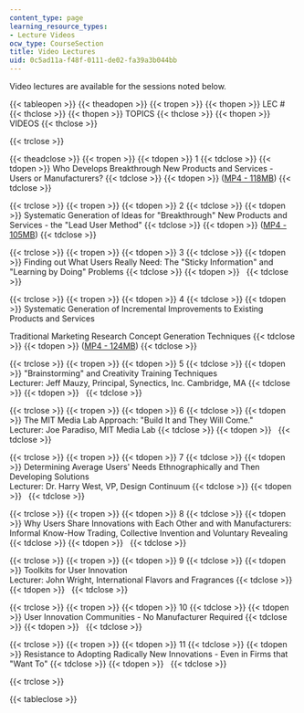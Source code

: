 ```yaml
---
content_type: page
learning_resource_types:
- Lecture Videos
ocw_type: CourseSection
title: Video Lectures
uid: 0c5ad11a-f48f-0111-de02-fa39a3b044bb
---
```


Video lectures are available for the sessions noted below.

{{< tableopen >}}
{{< theadopen >}}
{{< tropen >}}
{{< thopen >}}
LEC #
{{< thclose >}}
{{< thopen >}}
TOPICS
{{< thclose >}}
{{< thopen >}}
VIDEOS
{{< thclose >}}

{{< trclose >}}

{{< theadclose >}}
{{< tropen >}}
{{< tdopen >}}
1
{{< tdclose >}}
{{< tdopen >}}
Who Develops Breakthrough New Products and Services - Users or Manufacturers?
{{< tdclose >}}
{{< tdopen >}}
([MP4 - 118MB](https://archive.org/download/MIT15.356S04/mit-ocw-15.356-04feb2004-220k.mp4))
{{< tdclose >}}

{{< trclose >}}
{{< tropen >}}
{{< tdopen >}}
2
{{< tdclose >}}
{{< tdopen >}}
Systematic Generation of Ideas for "Breakthrough" New Products and Services - the "Lead User Method"
{{< tdclose >}}
{{< tdopen >}}
([MP4 - 105MB](https://archive.org/download/MIT15.356S04/mit-ocw-15.356-09feb2004-220k.mp4))
{{< tdclose >}}

{{< trclose >}}
{{< tropen >}}
{{< tdopen >}}
3
{{< tdclose >}}
{{< tdopen >}}
Finding out What Users Really Need: The "Sticky Information" and "Learning by Doing" Problems
{{< tdclose >}}
{{< tdopen >}}
 
{{< tdclose >}}

{{< trclose >}}
{{< tropen >}}
{{< tdopen >}}
4
{{< tdclose >}}
{{< tdopen >}}
Systematic Generation of Incremental Improvements to Existing Products and Services  
  
Traditional Marketing Research Concept Generation Techniques
{{< tdclose >}}
{{< tdopen >}}
([MP4 - 124MB](https://archive.org/download/MIT15.356S04/mit-ocw-15.356-01mar2004-220k.mp4))
{{< tdclose >}}

{{< trclose >}}
{{< tropen >}}
{{< tdopen >}}
5
{{< tdclose >}}
{{< tdopen >}}
"Brainstorming" and Creativity Training Techniques  
Lecturer: Jeff Mauzy, Principal, Synectics, Inc. Cambridge, MA
{{< tdclose >}}
{{< tdopen >}}
 
{{< tdclose >}}

{{< trclose >}}
{{< tropen >}}
{{< tdopen >}}
6
{{< tdclose >}}
{{< tdopen >}}
The MIT Media Lab Approach: "Build It and They Will Come."  
Lecturer: Joe Paradiso, MIT Media Lab
{{< tdclose >}}
{{< tdopen >}}
 
{{< tdclose >}}

{{< trclose >}}
{{< tropen >}}
{{< tdopen >}}
7
{{< tdclose >}}
{{< tdopen >}}
Determining Average Users' Needs Ethnographically and Then Developing Solutions  
Lecturer: Dr. Harry West, VP, Design Continuum
{{< tdclose >}}
{{< tdopen >}}
 
{{< tdclose >}}

{{< trclose >}}
{{< tropen >}}
{{< tdopen >}}
8
{{< tdclose >}}
{{< tdopen >}}
Why Users Share Innovations with Each Other and with Manufacturers: Informal Know-How Trading, Collective Invention and Voluntary Revealing
{{< tdclose >}}
{{< tdopen >}}
 
{{< tdclose >}}

{{< trclose >}}
{{< tropen >}}
{{< tdopen >}}
9
{{< tdclose >}}
{{< tdopen >}}
Toolkits for User Innovation  
Lecturer: John Wright, International Flavors and Fragrances
{{< tdclose >}}
{{< tdopen >}}
 
{{< tdclose >}}

{{< trclose >}}
{{< tropen >}}
{{< tdopen >}}
10
{{< tdclose >}}
{{< tdopen >}}
User Innovation Communities - No Manufacturer Required
{{< tdclose >}}
{{< tdopen >}}
 
{{< tdclose >}}

{{< trclose >}}
{{< tropen >}}
{{< tdopen >}}
11
{{< tdclose >}}
{{< tdopen >}}
Resistance to Adopting Radically New Innovations - Even in Firms that "Want To"
{{< tdclose >}}
{{< tdopen >}}
 
{{< tdclose >}}

{{< trclose >}}

{{< tableclose >}}